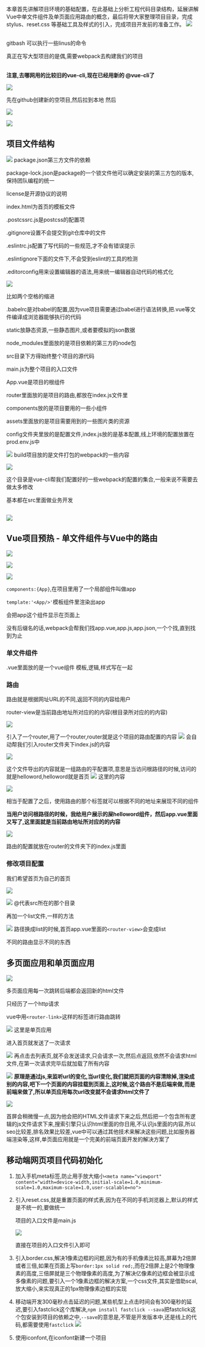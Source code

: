 本章首先讲解项目环境的基础配置，在此基础上分析工程代码目录结构，延展讲解 Vue中单文件组件及单页面应用路由的概念，最后将带大家整理项目目录，完成 stylus、reset.css 等基础工具及样式的引入，完成项目开发前的准备工作。
![](https://user-gold-cdn.xitu.io/2020/4/8/1715a3ba9ac5adae?w=692&h=681&f=png&s=53986)

##

gitbash 可以执行一些linus的命令

真正在写大型项目的是偶,需要webpack去构建我们的项目

##
**注意,去哪网用的比较旧的vue-cli,现在已经用新的 @vue-cli了**

![](https://user-gold-cdn.xitu.io/2020/4/9/1715f4a08e3e4253?w=1191&h=680&f=png&s=326318)


先在github创建新的空项目,然后拉到本地
然后



![](https://user-gold-cdn.xitu.io/2020/4/9/1715f4beb1d24ff9?w=877&h=464&f=png&s=38702)



![](https://user-gold-cdn.xitu.io/2020/4/9/1715f6a339d788ae?w=1071&h=459&f=png&s=363493)

## 项目文件结构


![](https://user-gold-cdn.xitu.io/2020/4/9/1715f78f3c8f1bde?w=273&h=681&f=png&s=23669)
package.json第三方文件的依赖

package-lock.json是package的一个锁文件他可以确定安装的第三方包的版本,保持团队编程的统一

license是开源协议的说明

index.html为首页的模板文件

.postcssrc.js是postcss的配置项

.gitignore设置不会提交到git仓库中的文件

.eslintrc.js配置了写代码的一些规范,才不会有错误提示

.eslintignore下面的文件下,不会受到eslint的工具的检测

.editorconfig用来设置编辑器的语法,用来统一编辑器自动代码的格式化

![](https://user-gold-cdn.xitu.io/2020/4/9/1715f78a3780e94d?w=418&h=213&f=png&s=16952)

比如两个空格的缩进

.babelrc是对babel的配置,因为vue项目需要通过babel进行语法转换,把.vue等文件编译成浏览器能够执行的代码

static放静态资源,一些静态图片,或者要模拟的json数据

node_modules里面放的是项目依赖的第三方的node包

src目录下方得始终整个项目的源代码

main.js为整个项目的入口文件

App.vue是项目的根组件

router里面放的是项目的路由,都放在index.js文件里

components放的是项目要用的一些小组件

assets里面放的是项目需要用到的一些图片类的资源

config文件夹里放的是配置文件,index.js放的是基本配置,线上环境的配置放置在prod.env.js中

![](https://user-gold-cdn.xitu.io/2020/4/9/1715f8f00f943c1b?w=208&h=109&f=png&s=3496)
build项目放的是文件打包的webpack的一些内容

![](https://user-gold-cdn.xitu.io/2020/4/9/1715f8f1bcfba859?w=198&h=255&f=png&s=7023)

这个目录是vue-cli帮我们配置好的一些webpack的配置的集合,一般来说不需要去做太多修改

基本都在src里面做业务开发

##
![](https://user-gold-cdn.xitu.io/2020/4/11/171672b7601b2953?w=648&h=123&f=png&s=15899)

## Vue项目预热 - 单文件组件与Vue中的路由


![](https://user-gold-cdn.xitu.io/2020/4/11/171673700625f5d7?w=1232&h=680&f=png&s=384639)


![](https://user-gold-cdn.xitu.io/2020/4/11/171673733fa2eb1d?w=827&h=386&f=png&s=47913)


![](https://user-gold-cdn.xitu.io/2020/4/11/17167377d572a295?w=804&h=596&f=png&s=60027)

`components:{App}`,在项目里用了一个局部组件叫做app

`template:'<App/>'`模板组件里渲染出app

会把app这个组件显示在页面上

没有后缀名的话,webpack会帮我们找app.vue,app.js,app.json,一个个找,直到找到为止

### 单文件组件
.vue里面放的是一个vue组件
模板,逻辑,样式写在一起
### 路由
路由就是根据网址URL的不同,返回不同的内容给用户

router-view是当前路由地址所对应的的内容(根目录所对应的的内容)


![](https://user-gold-cdn.xitu.io/2020/4/11/17169515dbd16370?w=764&h=547&f=png&s=274225)

引入了一个router,用了一个router,router就是这个项目的路由配置的内容
![](https://user-gold-cdn.xitu.io/2020/4/11/171695253bffcd44?w=212&h=109&f=png&s=3521)
会自动帮我们引入router文件夹下index.js的内容


![](https://user-gold-cdn.xitu.io/2020/4/11/17169530110ab8bd?w=654&h=379&f=png&s=40532)

这个文件导出的内容就是一组路由的平配置项,意思是当访问根路径的时候,访问的就是helloword,helloword就是首页
![](https://user-gold-cdn.xitu.io/2020/4/11/17169542de8a239b?w=780&h=646&f=png&s=36315)
这里的内容

![](https://user-gold-cdn.xitu.io/2020/4/11/17169546c2603fba?w=495&h=804&f=png&s=70184)

相当于配置了之后，使用路由的那个标签就可以根据不同的地址来展现不同的组件

**当用户访问根路径的时候，我给用户展示的屎helloword组件，然后app.vue里面又写了<router-view>,这里面就是当前路由地址所对应的的内容**

![](https://user-gold-cdn.xitu.io/2020/4/11/171694e3e51204cf?w=698&h=451&f=png&s=150621)


路由的配置就放在router的文件夹下的index.js里面

### 修改项目配置



我们希望首页为自己的首页


![](https://user-gold-cdn.xitu.io/2020/4/11/171695e4d3448c20?w=938&h=543&f=png&s=285998)

![](https://user-gold-cdn.xitu.io/2020/4/11/171695d97a65ef21?w=791&h=627&f=png&s=222163)
@代表src所在的那个目录

再加一个list文件,一样的方法

![](https://user-gold-cdn.xitu.io/2020/4/11/171695f60b320c79?w=886&h=644&f=png&s=383695)
路径换成list的时候,首页app.vue里面的`<router-view>`会变成list

不同的路由显示不同的东西

## 多页面应用和单页面应用

![](https://user-gold-cdn.xitu.io/2020/4/11/1716967bb251428a?w=869&h=398&f=png&s=167458)

多页面应用每一次跳转后端都会返回新的html文件

只经历了一个http请求

vue中用`<router-link>`这样的标签进行路由跳转

![](https://user-gold-cdn.xitu.io/2020/4/11/17169715bc99a7be?w=701&h=439&f=png&s=40599)
这里是单页应用

进入首页就发送了一次请求

![](https://user-gold-cdn.xitu.io/2020/4/11/171696d3fb7eac76?w=1196&h=483&f=png&s=205565)
再点击去列表页,就不会发送请求,只会请求一次,然后点返回,依然不会请求html文件,在第一次请求完毕后就加载了所有内容

![](https://user-gold-cdn.xitu.io/2020/4/11/17169712c21e8e0d?w=684&h=372&f=png&s=18161)
**原理是通过js,来监听url的变化,当url变化,我们就把页面的内容清除掉,渲染成别的内容,吧下一个页面的内容挂载到页面上,这时候,这个路由不是后端来做,而是前端来做了,所以单页应用每次url改变就不会请求html文件了**

![](https://user-gold-cdn.xitu.io/2020/4/11/17169748373f2341?w=894&h=431&f=png&s=155015)

首屏会稍微慢一点,因为他会把的HTML文件请求下来之后,然后把一个包含所有逻辑的js文件请求下来,搜索引擎只认识html里面的你日用,不认识js里面的内容,所以seo比较差,排名效果比较差,vue中可以通过其他技术来解决这些问题,比如服务器端渲染等,这样,单页面应用就是一个完美的前端页面开发的解决方案了

## 移动端网页项目代码初始化

1. 加入手机meta标签,防止用手放大缩小`<meta name="viewport" content="width=device-width,initial-scale=1.0,minimum-scale=1.0,maximum-scale=1.0,user-scalable=no">`
2. 引入reset.css,就是重置页面的样式表,因为在不同的手机浏览器上,默认的样式是不统一的,要做统一

    项目的入口文件是main.js


    ![](https://user-gold-cdn.xitu.io/2020/4/11/17169832b267e9f4?w=624&h=379&f=png&s=39203)

    直接在项目的入口文件引入即可

3. 引入border.css,解决1像素边框的问题,因为有的手机像素比较高,屏幕为2倍屏或者三倍,如果在页面上写`border:1px solid red;`,而在2倍屏上是2个物理像素的高度,三倍屏就是三个物理像素的高度,为了解决亿像素的边框会被显示成多像素的问题,要引入一个1像素边框的解决方案,一个css文件,其实是借助scal,放大缩小,来实现真正的1px物理像素边框的实现
4. 移动端开发300毫秒点击延迟的问题,某些机型上点击时间会有300毫秒的延迟,要引入fastclick这个库解决,`npm install fastclick --sava`把fastclick这个包安装到项目的依赖之中,`--save`的意思是,不管是开发版本中,还是线上的代码,都需要使用`fastclick`
    ![](https://user-gold-cdn.xitu.io/2020/4/11/17169a3642841a67)
5. 使用iconfont,在iconfont新建一个项目
